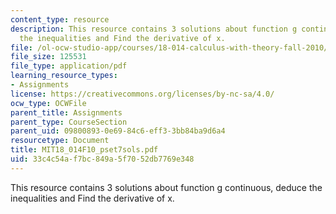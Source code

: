 ```yaml
---
content_type: resource
description: This resource contains 3 solutions about function g continuous, deduce
  the inequalities and Find the derivative of x.
file: /ol-ocw-studio-app/courses/18-014-calculus-with-theory-fall-2010/33c4c54af7bc849a5f7052db7769e348_MIT18_014F10_pset7sols.pdf
file_size: 125531
file_type: application/pdf
learning_resource_types:
- Assignments
license: https://creativecommons.org/licenses/by-nc-sa/4.0/
ocw_type: OCWFile
parent_title: Assignments
parent_type: CourseSection
parent_uid: 09800893-0e69-84c6-eff3-3bb84ba9d6a4
resourcetype: Document
title: MIT18_014F10_pset7sols.pdf
uid: 33c4c54a-f7bc-849a-5f70-52db7769e348
---
```

This resource contains 3 solutions about function g continuous, deduce the inequalities and Find the derivative of x.